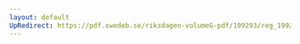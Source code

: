 ```yaml
---
layout: default
UpRedirect: https://pdf.swedeb.se/riksdagen-volumeG-pdf/199293/reg_199293_BoU/reg_199293_BoU_0010.pdf
---
```

